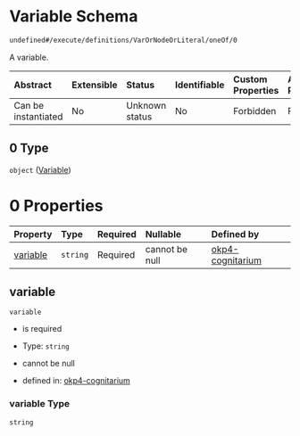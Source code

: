 # Variable Schema

```txt
undefined#/execute/definitions/VarOrNodeOrLiteral/oneOf/0
```

A variable.

| Abstract            | Extensible | Status         | Identifiable | Custom Properties | Additional Properties | Access Restrictions | Defined In                                                                     |
| :------------------ | :--------- | :------------- | :----------- | :---------------- | :-------------------- | :------------------ | :----------------------------------------------------------------------------- |
| Can be instantiated | No         | Unknown status | No           | Forbidden         | Forbidden             | none                | [okp4-cognitarium.json\*](schema/okp4-cognitarium.json "open original schema") |

## 0 Type

`object` ([Variable](okp4-cognitarium-executemsg-definitions-varornodeorliteral-oneof-variable.md))

# 0 Properties

| Property              | Type     | Required | Nullable       | Defined by                                                                                                                                                                                           |
| :-------------------- | :------- | :------- | :------------- | :--------------------------------------------------------------------------------------------------------------------------------------------------------------------------------------------------- |
| [variable](#variable) | `string` | Required | cannot be null | [okp4-cognitarium](okp4-cognitarium-executemsg-definitions-varornodeorliteral-oneof-variable-properties-variable.md "undefined#/execute/definitions/VarOrNodeOrLiteral/oneOf/0/properties/variable") |

## variable



`variable`

*   is required

*   Type: `string`

*   cannot be null

*   defined in: [okp4-cognitarium](okp4-cognitarium-executemsg-definitions-varornodeorliteral-oneof-variable-properties-variable.md "undefined#/execute/definitions/VarOrNodeOrLiteral/oneOf/0/properties/variable")

### variable Type

`string`
